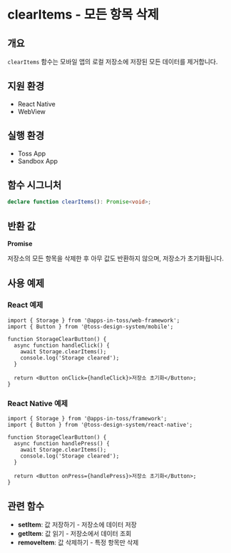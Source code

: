 # clearItems - 모든 항목 삭제

## 개요

`clearItems` 함수는 모바일 앱의 로컬 저장소에 저장된 모든 데이터를 제거합니다.

## 지원 환경
- React Native
- WebView

## 실행 환경
- Toss App
- Sandbox App

## 함수 시그니처

```typescript
declare function clearItems(): Promise<void>;
```

## 반환 값

**Promise<void>**

저장소의 모든 항목을 삭제한 후 아무 값도 반환하지 않으며, 저장소가 초기화됩니다.

## 사용 예제

### React 예제

```tsx
import { Storage } from '@apps-in-toss/web-framework';
import { Button } from '@toss-design-system/mobile';

function StorageClearButton() {
  async function handleClick() {
    await Storage.clearItems();
    console.log('Storage cleared');
  }

  return <Button onClick={handleClick}>저장소 초기화</Button>;
}
```

### React Native 예제

```tsx
import { Storage } from '@apps-in-toss/framework';
import { Button } from '@toss-design-system/react-native';

function StorageClearButton() {
  async function handlePress() {
    await Storage.clearItems();
    console.log('Storage cleared');
  }

  return <Button onPress={handlePress}>저장소 초기화</Button>;
}
```

## 관련 함수

- **setItem**: 값 저장하기 - 저장소에 데이터 저장
- **getItem**: 값 읽기 - 저장소에서 데이터 조회
- **removeItem**: 값 삭제하기 - 특정 항목만 삭제
